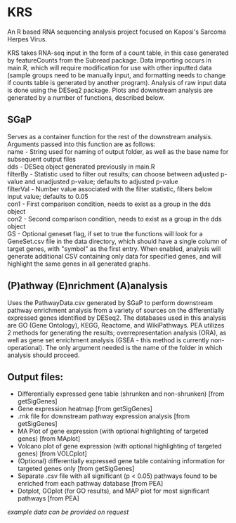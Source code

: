 # KRS
An R based RNA sequencing analysis project focused on Kaposi's Sarcoma Herpes Virus.

KRS takes RNA-seq input in the form of a count table, in this case generated by featureCounts from the Subread package.  Data importing occurs in main.R, which will require modification for use with other inputted data (sample groups need to be manually input, and formatting needs to change if counts table is generated by another program).  Analysis of raw input data is done using the DESeq2 package.  Plots and downstream analysis are generated by a number of functions, described below.

## SGaP 
Serves as a container function for the rest of the downstream analysis.  Arguments passed into this function are as follows:
<br>name - String used for naming of output folder, as well as the base name for subsequent output files
<br>dds - DESeq object generated previously in main.R
<br>filterBy - Statistic used to filter out results; can choose between adjusted p-value and unadjusted p-value; defaults to adjusted p-value
<br>filterVal - Number value associated with the filter statistic, filters below input value; defaults to 0.05
<br>con1 - First comparison condition, needs to exist as a group in the dds object
<br>con2 - Second comparison condition, needs to exist as a group in the dds object
<br>GS - Optional geneset flag, if set to true the functions will look for a GeneSet.csv file in the data directory, which should have a single column of target genes, with "symbol" as the first entry.  When enabled, analysis will generate additional CSV containing only data for specified genes, and will highlight the same genes in all generated graphs.

## (P)athway (E)nrichment (A)analysis 
Uses the PathwayData.csv generated by SGaP to perform downstream pathway enrichment analysis from a variety of sources on the differentially expressed genes identified by DESeq2.  The databases used in this analysis are GO (Gene Ontology), KEGG, Reactome, and WikiPathways.  PEA utilizes 2 methods for generating the results; overrepresentation analysis (ORA), as well as gene set enrichment analysis (GSEA - this method is currently non-operational).  The only argument needed is the name of the folder in which analysis should proceed.

## Output files: 
- Differentially expressed gene table (shrunken and non-shrunken) [from getSigGenes]
- Gene expression heatmap [from getSigGenes]
- .rnk file for downstream pathway expression analysis [from getSigGenes]
- MA Plot of gene expression (with optional highlighting of targeted genes) [from MAplot]
- Volcano plot of gene expression (with optional highlighting of targeted genes) [from VOLCplot]
- (Optional) differentially expressed gene table containing information for targeted genes only [from getSigGenes]
- Separate .csv file with all significant (p < 0.05) pathways found to be enriched from each pathway database [from PEA]
- Dotplot, GOplot (for GO results), and MAP plot for most significant pathways [from PEA]


*example data can be provided on request*
